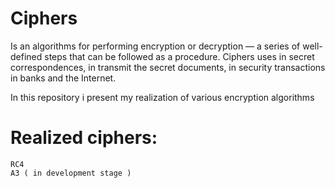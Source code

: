 # Ciphers
Is an algorithms for performing encryption or decryption — a series of well-defined steps that can be followed as a procedure.
Ciphers uses in secret correspondences, in transmit the secret documents, in security transactions in banks and the Internet.

In this repository i present my realization of various encryption algorithms

# Realized ciphers:
    RC4
    A3 ( in development stage )
